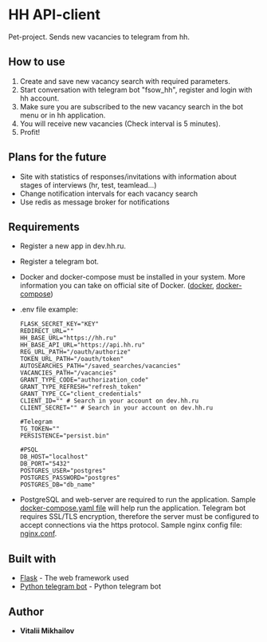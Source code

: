 # HH API-client
Pet-project. Sends new vacancies to telegram from hh.

## How to use
1. Create and save new vacancy search with required parameters.
2. Start conversation with telegram bot "fsow_hh", register and login with hh account.
3. Make sure you are subscribed to the new vacancy search in the bot menu or in hh application.
4. You will receive new vacancies (Check interval is 5 minutes).
5. Profit!

## Plans for the future
* Site with statistics of responses/invitations with information about stages of interviews (hr, test, teamlead...)
* Change notification intervals for each vacancy search
* Use redis as message broker for notifications


## Requirements

* Register a new app in dev.hh.ru.

* Register a telegram bot.

* Docker and docker-compose must be installed in your system. More information you can take on official site of Docker.
    ([docker](https://docs.docker.com/engine/install/),
    [docker-compose](https://docs.docker.com/compose/install/))

* .env file example:

    ```
    FLASK_SECRET_KEY="KEY"
    REDIRECT_URL=""
    HH_BASE_URL="https://hh.ru"
    HH_BASE_API_URL="https://api.hh.ru"
    REG_URL_PATH="/oauth/authorize"
    TOKEN_URL_PATH="/oauth/token"
    AUTOSEARCHES_PATH="/saved_searches/vacancies"
    VACANCIES_PATH="/vacancies"
    GRANT_TYPE_CODE="authorization_code"
    GRANT_TYPE_REFRESH="refresh_token"
    GRANT_TYPE_CC="client_credentials"
    CLIENT_ID="" # Search in your account on dev.hh.ru
    CLIENT_SECRET="" # Search in your account on dev.hh.ru

    #Telegram
    TG_TOKEN=""
    PERSISTENCE="persist.bin"

    #PSQL
    DB_HOST="localhost"
    DB_PORT="5432"
    POSTGRES_USER="postgres"
    POSTGRES_PASSWORD="postgres"
    POSTGRES_DB="db_name"

    ```


* PostgreSQL and web-server are required to run the application. Sample [docker-compose.yaml file](https://github.com/fsowme/hh_api_client/blob/master/docker-compose.yaml) will help run the application. Telegram bot requires SSL/TLS encryption, therefore the server must be configured to accept connections via the https protocol. Sample nginx config file: [nginx.conf](https://github.com/fsowme/hh_api_client/blob/master/nginx/nginx.conf).

## Built with

* [Flask](https://flask.palletsprojects.com) - The web framework used
* [Python telegram bot](https://github.com/python-telegram-bot/python-telegram-bot) - Python telegram bot


## Author

* **Vitalii Mikhailov**
